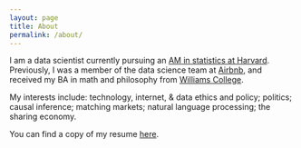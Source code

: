 ```yaml
---
layout: page
title: About
permalink: /about/
---
```


I am a data scientist currently pursuing an [AM in statistics at Harvard](https://statistics.fas.harvard.edu/pages/graduate-statistics-general-information). Previously, I was a member of the data science team at [Airbnb](http://airbnb.com), and received my BA in math and philosophy from [Williams College](https://www.williams.edu/). 

My interests include: technology, internet, & data ethics and policy; politics; causal inference; matching markets; natural language processing; the sharing economy. 

You can find a copy of my resume [here](/files/jeffreyfossettresume.pdf).